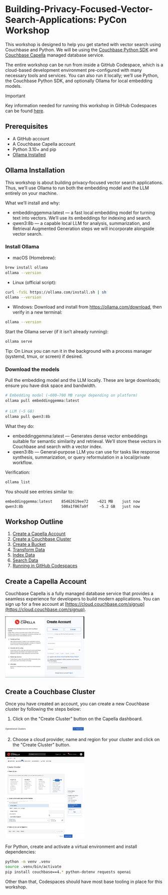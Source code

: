 # Building-Privacy-Focused-Vector-Search-Applications: PyCon Workshop

This workshop is designed to help you get started with vector search using Couchbase and Python. We will be using the [Couchbase Python SDK](https://docs.couchbase.com/python-sdk/current/hello-world/start-using-sdk.html) and [Couchbase Capella](https://www.couchbase.com/products/cloud) managed database service.

The entire workshop can be run from inside a GitHub Codespace, which is a cloud-based development environment pre-configured with many necessary tools and services. You can also run it locally; we’ll use Python, the Couchbase Python SDK, and optionally Ollama for local embedding models.

> [!IMPORTANT]
> Key information needed for running this workshop in GitHub Codespaces can be found [here](#running-in-github-codespaces).

## Prerequisites

- A GitHub account
- A Couchbase Capella account
- Python 3.10+ and pip
- [Ollama Installed](https://ollama.com/download)

## Ollama Installation

This workshop is about building privacy‑focused vector search applications. Thus, we’ll use Ollama to run both the embedding model and the LLM entirely on your machine.

What we’ll install and why:

- embeddinggemma:latest — a fast local embedding model for turning text into vectors. We’ll use its embeddings for indexing and search.
- qwen3:8b — a capable local LLM for analysis, summarization, and Retrieval Augmented Generation steps we will incorporate alongside vector search.

### Install Ollama

- macOS (Homebrew):

```bash
brew install ollama
ollama --version
```

- Linux (official script):

```bash
curl -fsSL https://ollama.com/install.sh | sh
ollama --version
```

- Windows: Download and install from https://ollama.com/download, then verify in a new terminal:

```bash
ollama --version
```

Start the Ollama server (if it isn’t already running):

```bash
ollama serve
```

Tip: On Linux you can run it in the background with a process manager (systemd, tmux, or screen) if desired.

### Download the models

Pull the embedding model and the LLM locally. These are large downloads; ensure you have disk space and bandwidth.

```bash
# Embedding model (~600–700 MB range depending on platform)
ollama pull embeddinggemma:latest

# LLM (~5 GB)
ollama pull qwen3:8b
```

What they do:

- embeddinggemma:latest — Generates dense vector embeddings suitable for semantic similarity and retrieval. We’ll store these vectors in Couchbase and search with a vector index.
- qwen3:8b — General‑purpose LLM you can use for tasks like response synthesis, summarization, or query reformulation in a local/private workflow.

Verification:

```bash
ollama list
```

You should see entries similar to:

```
embeddinggemma:latest    85462619ee72    ~621 MB    just now
qwen3:8b                 500a1f067a9f     ~5.2 GB   just now
```

## Workshop Outline

1. [Create a Capella Account](#create-a-capella-account)
2. [Create a Couchbase Cluster](#create-a-couchbase-cluster)
3. [Create a Bucket](#create-a-bucket)
4. [Transform Data](#transform-data)
5. [Index Data](#index-data)
6. [Search Data](#search-data)
7. [Running in GitHub Codespaces](#running-in-github-codespaces)

## Create a Capella Account

Couchbase Capella is a fully managed database service that provides a seamless experience for developers to build modern applications. You can sign up for a free account at [https://cloud.couchbase.com/signup](https://cloud.couchbase.com/signup).

<img src="workshop_images/capella_create_account_page.png" alt="Create an Account Page Screenshot" width="50%">

## Create a Couchbase Cluster

Once you have created an account, you can create a new Couchbase cluster by following the steps below:

1. Click on the "Create Cluster" button on the Capella dashboard.

<img src="workshop_images/create_cluster_button.png" alt="Create Cluster Button Screenshot" width="50%">

2. Choose a cloud provider, name and region for your cluster and click on the "Create Cluster" button.

<img src="workshop_images/create_cluster_options.png" alt="Create Cluster Options Screenshot" width="50%">


For Python, create and activate a virtual environment and install dependencies:

```bash
python -m venv .venv
source .venv/bin/activate
pip install couchbase==4.* python-dotenv requests openai
```

Other than that, Codespaces should have most base tooling in place for this workshop.
